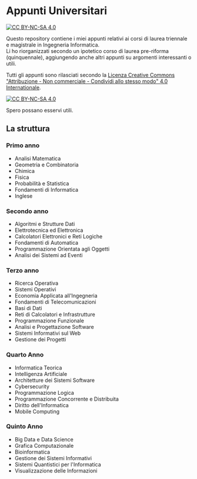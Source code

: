 # Appunti Universitari
[![CC BY-NC-SA 4.0][cc-by-nc-sa-shield]][cc-by-nc-sa]

Questo repository contiene i miei appunti relativi ai corsi di laurea triennale e magistrale in Ingegneria Informatica.  
Li ho riorganizzati secondo un ipotetico corso di laurea pre-riforma (quinquennale), aggiungendo anche altri appunti su argomenti interessanti o utili.


Tutti gli appunti sono rilasciati secondo la 
[Licenza Creative Commons "Attribuzione - Non commerciale - Condividi allo stesso modo" 4.0 Internationale][cc-by-nc-sa].

[![CC BY-NC-SA 4.0][cc-by-nc-sa-image]][cc-by-nc-sa]

[cc-by-nc-sa]: http://creativecommons.org/licenses/by-nc-sa/4.0/
[cc-by-nc-sa-image]: https://licensebuttons.net/l/by-nc-sa/4.0/88x31.png
[cc-by-nc-sa-shield]: https://img.shields.io/badge/License-CC%20BY--NC--SA%204.0-lightgrey.svg

Spero possano esservi utili.

## La struttura
### Primo anno
* Analisi Matematica
* Geometria e Combinatoria
* Chimica
* Fisica
* Probabilità e Statistica
* Fondamenti di Informatica
* Inglese

### Secondo anno
* Algoritmi e Strutture Dati
* Elettrotecnica ed Elettronica
* Calcolatori Elettronici e Reti Logiche
* Fondamenti di Automatica
* Programmazione Orientata agli Oggetti
* Analisi dei Sistemi ad Eventi

### Terzo anno
* Ricerca Operativa
* Sistemi Operativi
* Economia Applicata all'Ingegneria
* Fondamenti di Telecomunicazioni
* Basi di Dati
* Reti di Calcolatori e Infrastrutture
* Programmazione Funzionale
* Analisi e Progettazione Software
* Sistemi Informativi sul Web
* Gestione dei Progetti

### Quarto Anno
* Informatica Teorica
* Intelligenza Artificiale
* Architetture dei Sistemi Software
* Cybersecurity
* Programmazione Logica
* Programmazione Concorrente e Distribuita
* Diritto dell'Informatica
* Mobile Computing

### Quinto Anno
* Big Data e Data Science
* Grafica Computazionale
* Bioinformatica
* Gestione dei Sistemi Informativi
* Sistemi Quantistici per l'Informatica
* Visualizzazione delle Informazioni

<!---
### Corsi a scelta
* Storia dell'Integrazione Europea
* Elementi di Fisiologia Umana
* Filosofia dell'Ingegneria
* Economia degli Intermediari Finanziari
* Diritto Pubblico
* Diritto Privato
* Diritto dei Mercati Finanziari
* Diritto dei Consumi
* Macroeconomia
* Matematica Finanziaria
* Diritto dell'Unione Europea
-->